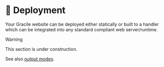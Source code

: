 # 🚀 Deployment

Your Gracile website can be deployed either statically or built to a handler which can be integrated into any standard compliant web server/runtime.

> [!WARNING]
> This section is under construction.

See also [output modes](/docs/learn/usage/output-modes/).
